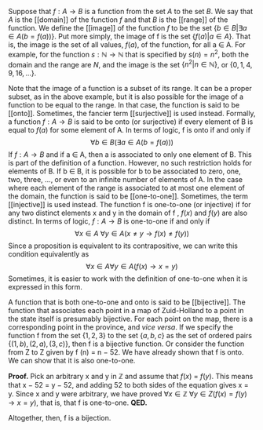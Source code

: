Suppose that $f : A \rightarrow B$ is a function from the set *A* to the set *B*. We say that *A* is the [[domain]] of the function *f* and that *B* is the [[range]] of the function. We define the [[image]] of the function *f* to be the set $\{b \in B | \exists a \in A (b = f(a))\}$. Put more simply, the image of f is the set $\{f(a) | a \in A\}$. That is, the image is the set of all values, $f(a)$, of the function, for all a $\in$ A. For example, for the function $s : \mathbb{N} \rightarrow \mathbb{N}$ that is specified by $s(n) = n^2$, both the domain and the range are *N*, and the image is the set $\{n^2 | n \in \mathbb{N}\}$, or $\{0, 1, 4, 9, 16, . . . \}$.

Note that the image of a function is a subset of its range. It can be a proper subset, as in the above example, but it is also possible for the image of a function to be equal to the range. In that case, the function is said to be [[onto]]. Sometimes, the fancier term [[surjective]] is used instead. Formally, a function $f : A \rightarrow B$ is said to be onto (or surjective) if every element of B is equal to $f(a)$ for some element of A. In terms of logic, f is onto if and only if
$$
\forall b \in B(\exists a \in A (b = f(a)))
$$
If $f : A \rightarrow B$ and if a $\in$ A, then a is associated to only one element of B. This is part of the definition of a function. However, no such restriction holds for elements of B. If b $\in$ B, it is possible for b to be associated to zero, one, two, three, …, or even to an infinite number of elements of A. In the case where each element of the range is associated to at most one element of the domain, the function is said to be [[one-to-one]]. Sometimes, the term [[injective]] is used instead. The function f is one-to-one (or injective) if for any two distinct elements x and y in the domain of f , $f (x)$ and $f (y)$ are also distinct. In terms of logic, $f : A \rightarrow B$ is one-to-one if and only if
$$
\forall x \in A\ \forall y \in A(x \neq y \rightarrow f(x) \neq f(y))
$$
Since a proposition is equivalent to its contrapositive, we can write this condition equivalently as
$$
\forall x \in A \forall y \in A(f(x) \rightarrow x = y)
$$
Sometimes, it is easier to work with the definition of one-to-one when it is expressed in this form.

A function that is both one-to-one and onto is said to be [[bijective]]. The function that associates each point in a map of Zuid-Holland to a point in the state itself is presumably bijective. For each point on the map, there is a corresponding point in the province, and *vice versa*. If we specify the function f from the set $\{1, 2, 3\}$ to the set $\{a, b, c\}$ as the set of ordered pairs $\{(1, b), (2, a), (3, c)\}$, then f is a bijective function. Or consider the function from Z to Z given by f (n) = n − 52. We have already shown that f is onto. We can show that it is also one-to-one.

**Proof.**
Pick an arbitrary x and y in $\mathbb{Z}$ and assume that $f (x)$ = $f (y)$. This means that x − 52 = y − 52, and adding 52 to both sides of the equation gives x = y. Since x and y were arbitrary, we have proved $\forall x \in \mathbb{Z}\ \forall y \in Z ( f (x) = f (y) \rightarrow x = y)$, that is, that f is one-to-one.
**QED.**

Altogether, then, f is a bijection.